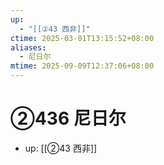 ```yaml
---
up:
  - "[[②43 西非]]"
ctime: 2025-03-01T13:15:52+08:00
aliases:
  - 尼日尔
mtime: 2025-09-09T12:37:06+08:00
---
```


# ②436 尼日尔

- up: [[②43 西非]]
